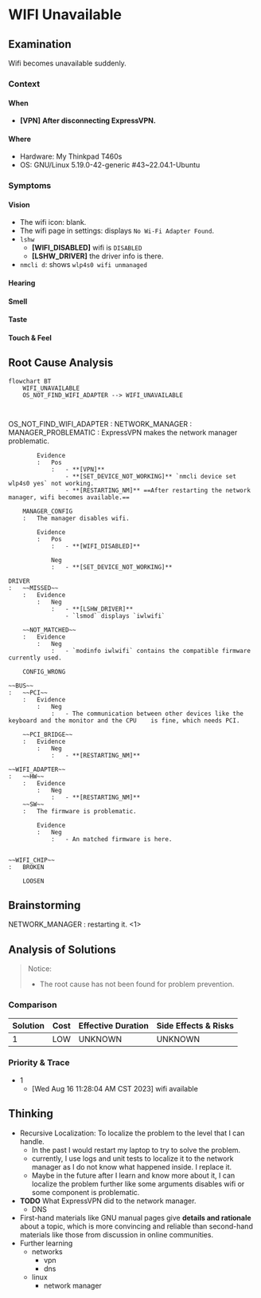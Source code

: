 # WIFI Unavailable

## Examination
[problem overview]: #
[a problem can be the output or input of a process. For output, it can be a bad output. For input, it can be a waste of resources]: #

Wifi becomes unavailable suddenly.

### Context

#### When
[Specification: year, season, daytime, during & after some events, duration]: #

- **[VPN]** **After disconnecting ExpressVPN.**

#### Where
[Localization]: #

- Hardware: My Thinkpad T460s
- OS: GNU/Linux 5.19.0-42-generic #43~22.04.1-Ubuntu

### Symptoms
[avoid biases]: #
[comparison between actuation and expectation]: #
[collect evidence used by hypothesis built in the root cause analysis phrase]: #
[specification: location, degree]: #

#### Vision

- The wifi icon: blank.
- The wifi page in settings: displays `No Wi-Fi Adapter Found`.
- `lshw`
	- **[WIFI_DISABLED]** wifi is `DISABLED`
	- **[LSHW_DRIVER]** the driver info is there.
- `nmcli d`: shows `wlp4s0 wifi unmanaged`

#### Hearing

#### Smell

#### Taste

#### Touch & Feel

## Root Cause Analysis
[backward cause reasoning for general problems]: #
[interactions: failed good OR bad OR side effects]: #
[recursive trouble shooting for engineering problems to an atomic level (build hypothesis, use evidence (examination  + unit tests))]: #

```mermaid
flowchart BT
	WIFI_UNAVAILABLE
	OS_NOT_FIND_WIFI_ADAPTER --> WIFI_UNAVAILABLE
	
	
```

OS_NOT_FIND_WIFI_ADAPTER
:	NETWORK_MANAGER
	:	MANAGER_PROBLEMATIC
		:	ExpressVPN makes the network manager problematic.
			
			Evidence
			:	Pos
				:	- **[VPN]**
					- **[SET_DEVICE_NOT_WORKING]** `nmcli device set wlp4s0 yes` not working.
					- **[RESTARTING_NM]** ==After restarting the network manager, wifi becomes available.==
		
		MANAGER_CONFIG
		: 	The manager disables wifi.
			
			Evidence
			:	Pos
				:	- **[WIFI_DISABLED]**

				Neg
				:	- **[SET_DEVICE_NOT_WORKING]**
		
	DRIVER
	:	~~MISSED~~
		:	Evidence
			:	Neg
				:	- **[LSHW_DRIVER]**
					- `lsmod` displays `iwlwifi`

		~~NOT_MATCHED~~
		:	Evidence
			:	Neg
				:	- `modinfo iwlwifi` contains the compatible firmware currently used. 

		CONFIG_WRONG

	~~BUS~~
	:	~~PCI~~
		:	Evidence
			:	Neg
				:	- The communication between other devices like the keyboard and the monitor and the CPU    is fine, which needs PCI.
				
		~~PCI_BRIDGE~~
		:	Evidence
			:	Neg
				:	- **[RESTARTING_NM]**

	~~WIFI_ADAPTER~~
	:	~~HW~~
		:	Evidence
			:	Neg
				:	- **[RESTARTING_NM]**
		~~SW~~
		:	The firmware is problematic.
			
			Evidence
			:	Neg
				:	- An matched firmware is here.
				

	~~WIFI_CHIP~~
	:	BROKEN
	
		LOOSEN
	
## Brainstorming
[removal of touchable physical objects is applicable]: #
[replacement V.S repair. Localize the problem to an atomic level where fixing it components is more expensive than replacing it as a whole]: #
 
NETWORK_MANAGER
:	restarting it. <1>

## Analysis of Solutions

> Notice:
> -	The root cause has not been found for problem prevention.

### Comparison
| Solution | Cost | Effective Duration | Side Effects & Risks |
| --- | --- | --- | --- |
| 1 | LOW | UNKNOWN | UNKNOWN |

### Priority & Trace
- 1
	- [Wed Aug 16 11:28:04 AM CST 2023] wifi available 

## Thinking
[Lessons learned from this experience]: #

- Recursive Localization: To localize the problem to the level that I can handle. 
	- In the past I would restart my laptop to try to solve the problem.
	- currently, I use logs and unit tests to localize it to the network manager as I do not know what happened inside. I replace it.
	- Maybe in the future after I learn and know more about it, I can localize the problem further like some arguments disables wifi or some component is problematic. 
- **TODO** What ExpressVPN did to the network manager.
	- DNS
- First-hand materials like GNU manual pages give **details and rationale** about a topic, which is more convincing and reliable than second-hand materials like those from discussion in online communities.
- Further learning
	- networks
		- vpn
		- dns
	- linux
		- network manager
	


<!--stackedit_data:
eyJoaXN0b3J5IjpbLTE0NTQ5OTE4MThdfQ==
-->